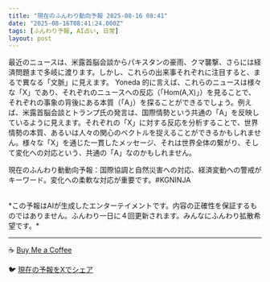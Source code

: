 ```yaml
---
title: "現在のふんわり動向予報 2025-08-16 08:41"
date: "2025-08-16T08:41:24.000Z"
tags: [ふんわり予報, AI占い, 日常]
layout: post
---
```


最近のニュースは、米露首脳会談からパキスタンの豪雨、クマ襲撃、さらには経済問題まで多岐に渡ります。しかし、これらの出来事それぞれに注目すると、まるで異なる「文脈」に見えます。  Yoneda 的に言えば、これらのニュースは様々な「X」であり、それぞれのニュースへの反応（「Hom(A,X)」）を見ることで、それぞれの事象の背後にある本質（「A」）を探ることができるでしょう。例えば、米露首脳会談とトランプ氏の発言は、国際情勢という共通の「A」を反映しているように見えます。それぞれの「X」に対する反応を分析することで、世界情勢の本質、あるいは人々の関心のベクトルを捉えることができるかもしれません。様々な「X」を通じた一貫したメッセージ、それは世界全体の繋がり、そして変化への対応という、共通の「A」なのかもしれません。


現在のふんわり動動向予報：国際協調と自然災害への対応、経済変動への警戒がキーワード。変化への柔軟な対応が重要です。#KGNINJA

<br>
*この予報はAIが生成したエンターテイメントです。内容の正確性を保証するものではありません。ふんわり一日に４回更新されます。みんなにふんわり拡散希望です。*

---
☕️ [Buy Me a Coffee](https://www.buymeacoffee.com/kgninja)

🐦 [現在の予報をXでシェア](https://twitter.com/intent/tweet?text=%E7%8F%BE%E5%9C%A8%E3%81%AE%E3%81%B5%E3%82%93%E3%82%8F%E3%82%8A%E4%BA%88%E5%A0%B1%3A%20%E3%80%8C%E6%9C%80%E8%BF%91%E3%81%AE%E3%83%8B%E3%83%A5%E3%83%BC%E3%82%B9%E3%81%AF%E3%80%81%E7%B1%B3%E9%9C%B2%E9%A6%96%E8%84%B3%E4%BC%9A%E8%AB%87%E3%81%8B%E3%82%89%E3%83%91%E3%82%AD%E3%82%B9%E3%82%BF%E3%83%B3%E3%81%AE%E8%B1%AA%E9%9B%A8%E3%80%81%E3%82%AF%E3%83%9E%E8%A5%B2%E6%92%83%E3%80%81%E3%81%95%E3%82%89%E3%81%AB%E3%81%AF%E7%B5%8C%E6%B8%88%E5%95%8F%E9%A1%8C%E3%81%BE%E3%81%A7%E5%A4%9A%E5%B2%90%E3%81%AB%E6%B8%A1%E3%82%8A%E3%81%BE%E3%81%99%E3%80%82%E3%80%8D%23KGNINJA%20%E7%B6%9A%E3%81%8D%E3%81%AF%E3%83%96%E3%83%AD%E3%82%B0%E3%81%A7%EF%BC%81%F0%9F%91%87&url=https%3A%2F%2Fkg-ninja.github.io%2FFunwariyoso%2F)
